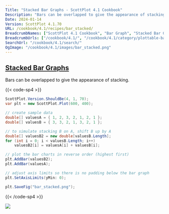 ```yaml
---
Title: "Stacked Bar Graphs - ScottPlot 4.1 Cookbook"
Description: "Bars can be overlapped to give the appearance of stacking."
Date: 2024-01-14
Version: ScottPlot 4.1.70
URL: /cookbook/4.1/recipes/bar_stacked/
BreadcrumbNames: ["ScottPlot 4.1 Cookbook", "Bar Graph", "Stacked Bar Graphs"]
BreadcrumbUrls: ["/cookbook/4.1/", "/cookbook/4.1/category/plottable-bar-graph", "/cookbook/4.1/recipes/bar_stacked/"]
SearchUrl: "/cookbook/4.1/search/"
OgImage: "/cookbook/4.1/images/bar_stacked.png"
---
```


<h2><a id='stacked-bar-graphs' href='/cookbook/4.1/recipes/bar_stacked/'>Stacked Bar Graphs</a></h2>

Bars can be overlapped to give the appearance of stacking.

{{< code-sp4 >}}

```cs
ScottPlot.Version.ShouldBe(4, 1, 70);
var plt = new ScottPlot.Plot(600, 400);

// create sample data
double[] valuesA = { 1, 2, 3, 2, 1, 2, 1 };
double[] valuesB = { 3, 3, 2, 1, 3, 2, 1 };

// to simulate stacking B on A, shift B up by A
double[] valuesB2 = new double[valuesB.Length];
for (int i = 0; i < valuesB.Length; i++)
    valuesB2[i] = valuesA[i] + valuesB[i];

// plot the bar charts in reverse order (highest first)
plt.AddBar(valuesB2);
plt.AddBar(valuesA);

// adjust axis limits so there is no padding below the bar graph
plt.SetAxisLimits(yMin: 0);

plt.SaveFig("bar_stacked.png");
```

{{< /code-sp4 >}}

<img src='../../images/bar_stacked.png' class='d-block mx-auto my-5' />


